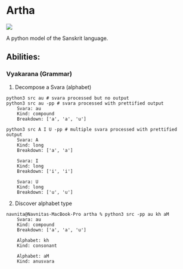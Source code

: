 # Artha
<img src="https://img.shields.io/badge/Python-3.9.8-brightgreen" />

A python model of the Sanskrit language.

## Abilities:

### Vyakarana (Grammar)
1. Decompose a Svara (alphabet)
```
python3 src au # svara processed but no output
python3 src au -pp # svara processed with prettified output
    Svara: au
    Kind: compound
    Breakdown: ['a', 'a', 'u']

python3 src A I U -pp # multiple svara processed with prettified output
    Svara: A
    Kind: long
    Breakdown: ['a', 'a']

    Svara: I
    Kind: long
    Breakdown: ['i', 'i']

    Svara: U
    Kind: long
    Breakdown: ['u', 'u']
```
2. Discover alphabet type
```
navnita@Navnitas-MacBook-Pro artha % python3 src -pp au kh aM
    Svara: au
    Kind: compound
    Breakdown: ['a', 'a', 'u']

    Alphabet: kh
    Kind: consonant

    Alphabet: aM
    Kind: anusvara
```